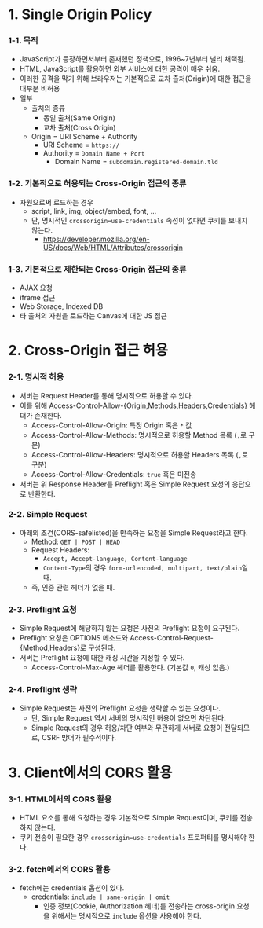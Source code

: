 # 1. Single Origin Policy

### 1-1. 목적

- JavaScript가 등장하면서부터 존재했던 정책으로, 1996~7년부터 널리 채택됨.
- HTML, JavaScript를 활용하면 외부 서비스에 대한 공격이 매우 쉬움.
- 이러한 공격을 막기 위해 브라우저는 기본적으로 교차 출처(Origin)에 대한 접근을 대부분 비허용
- 일부
    - 출처의 종류
        - 동일 출처(Same Origin)
        - 교차 출처(Cross Origin)
    - Origin = URI Scheme + Authority
        - URI Scheme = `https://`
        - Authority = `Domain Name + Port`
            - Domain Name = `subdomain.registered-domain.tld`

### 1-2. 기본적으로 허용되는 Cross-Origin 접근의 종류

- 자원으로써 로드하는 경우
    - script, link, img, object/embed, font, …
    - 단, 명시적인 `crossorigin=use-credentials` 속성이 없다면 쿠키를 보내지 않는다.
        - https://developer.mozilla.org/en-US/docs/Web/HTML/Attributes/crossorigin

### 1-3. 기본적으로 제한되는 Cross-Origin 접근의 종류

- AJAX 요청
- iframe 접근
- Web Storage, Indexed DB
- 타 출처의 자원을 로드하는 Canvas에 대한 JS 접근

# 2. Cross-Origin 접근 허용

### 2-1. 명시적 허용

- 서버는 Request Header를 통해 명시적으로 허용할 수 있다.
- 이를 위해 Access-Control-Allow-{Origin,Methods,Headers,Credentials} 헤더가 존재한다.
    - Access-Control-Allow-Origin: 특정 Origin 혹은 `*` 값
    - Access-Control-Allow-Methods: 명시적으로 허용할 Method 목록 (`,`로 구분)
    - Access-Control-Allow-Headers: 명시적으로 허용할 Headers 목록 (`,`로 구분)
    - Access-Control-Allow-Credentials: `true` 혹은 미전송
- 서버는 위 Response Header를 Preflight 혹은 Simple Request 요청의 응답으로 반환한다.

### 2-2. Simple Request

- 아래의 조건(CORS-safelisted)을 만족하는 요청을 Simple Request라고 한다.
    - Method: `GET | POST | HEAD`
    - Request Headers:
        - `Accept, Accept-language, Content-language`
        - `Content-Type`의 경우 `form-urlencoded, multipart, text/plain`일 때.
    - 즉, 인증 관련 헤더가 없을 때.

### 2-3. Preflight 요청

- Simple Request에 해당하지 않는 요청은 사전의 Preflight 요청이 요구된다.
- Preflight 요청은 OPTIONS 메소드와 Access-Control-Request-{Method,Headers}로 구성된다.
- 서버는 Preflight 요청에 대한 캐싱 시간을 지정할 수 있다.
    - Access-Control-Max-Age 헤더를 활용한다. (기본값 `0`, 캐싱 없음.)

### 2-4. Preflight 생략

- Simple Request는 사전의 Preflight 요청을 생략할 수 있는 요청이다.
    - 단, Simple Request 역시 서버의 명시적인 허용이 없으면 차단된다.
    - Simple Request의 경우 허용/차단 여부와 무관하게 서버로 요청이 전달되므로, CSRF 방어가 필수적이다.

# 3. Client에서의 CORS 활용

### 3-1. HTML에서의 CORS 활용

- HTML 요소를 통해 요청하는 경우 기본적으로 Simple Request이며, 쿠키를 전송하지 않는다.
- 쿠키 전송이 필요한 경우 `crossorigin=use-credentials` 프로퍼티를 명시해야 한다.

### 3-2. fetch에서의 CORS 활용

- fetch에는 credentials 옵션이 있다.
    - credentials: `include | same-origin | omit`
        - 인증 정보(Cookie, Authorization 헤더)를 전송하는 cross-origin 요청을 위해서는 명시적으로 `include` 옵션을 사용해야 한다.
